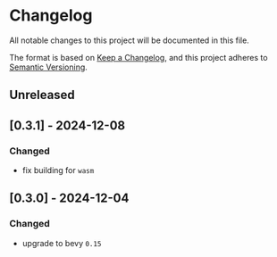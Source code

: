 # Changelog

All notable changes to this project will be documented in this file.

The format is based on [Keep a Changelog](https://keepachangelog.com/en/1.0.0/),
and this project adheres to [Semantic Versioning](https://semver.org/spec/v2.0.0.html).

## Unreleased

## [0.3.1] - 2024-12-08

### Changed
* fix building for `wasm`

## [0.3.0] - 2024-12-04

### Changed
* upgrade to bevy `0.15`
